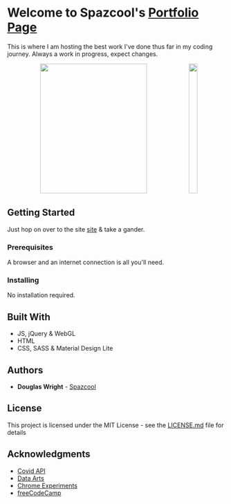 # Welcome to Spazcool's [Portfolio Page](http://www.spazcool.com/)

This is where I am hosting the best work I've done thus far in my coding journey. Always a work in progress, expect changes.

<p align="center">
   <img width="70%" height="300vh" src="/imgs/portfolio/desktop.gif">
   <img width="20%" height="300vh" src="/imgs/portfolio/mobile.gif">
</p>

## Getting Started

Just hop on over to the site [site](http://www.spazcool.com/nasa-quiz) & take a gander.

### Prerequisites

A browser and an internet connection is all you'll need.

### Installing

No installation required.

## Built With

* JS, jQuery & WebGL
* HTML
* CSS, SASS & Material Design Lite

## Authors

* **Douglas Wright** - [Spazcool](https://github.com/Spazcool)

## License

This project is licensed under the MIT License - see the [LICENSE.md](LICENSE.md) file for details

## Acknowledgments

* [Covid API](https://covid-api.com)
* [Data Arts](https://github.com/dataarts/webgl-globe)
* [Chrome Experiments](http://www.chromeexperiments.com/globe)
* [freeCodeCamp](https://www.freecodecamp.com/)

